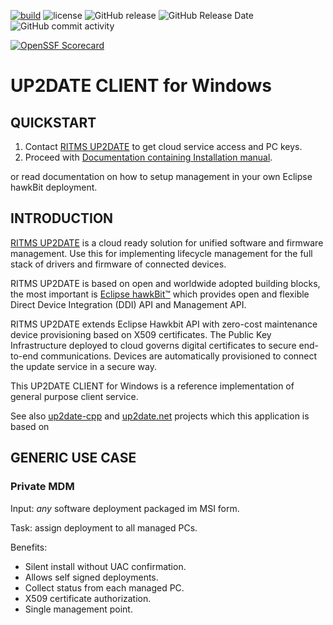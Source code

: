 [![build](https://github.com/rtsoft-gmbh/up2date-win/actions/workflows/ci.yaml/badge.svg)](https://github.com/rtsoft-gmbh/up2date-win/actions/workflows/ci.yaml)
![license](https://img.shields.io/github/license/rtsoft-gmbh/up2date-win)
![GitHub release](https://img.shields.io/github/v/release/rtsoft-gmbh/up2date-win)
![GitHub Release Date](https://img.shields.io/github/release-date/rtsoft-gmbh/up2date-win)
![GitHub commit activity](https://img.shields.io/github/commit-activity/m/rtsoft-gmbh/up2date-win)

[![OpenSSF Scorecard](https://api.securityscorecards.dev/projects/github.com/rtsoft-gmbh/up2date-win/badge)](https://api.securityscorecards.dev/projects/github.com/rtsoft-gmbh/up2date-win)

# UP2DATE CLIENT for Windows

## QUICKSTART

1. Contact [RITMS UP2DATE](https://up2date.ritms.online) to get cloud service access and PC keys.
2. Proceed with [Documentation containing Installation manual](https://rtsoft-gmbh.github.io/up2date-win). 

or read documentation on how to setup management in your own Eclipse hawkBit deployment.

## INTRODUCTION

[RITMS UP2DATE](https://up2date.ritms.online) is a cloud ready solution for unified software and firmware management. Use this for implementing lifecycle management for the full stack of drivers and firmware of connected devices.

RITMS UP2DATE is based on open and worldwide adopted building blocks, the most important is [Eclipse hawkBit™](https://projects.eclipse.org/projects/iot.hawkbit) which provides open and flexible Direct Device Integration (DDI) API and Management API.

RITMS UP2DATE extends Eclipse Hawkbit API with zero-cost maintenance device provisioning based on X509 certificates. The Public Key Infrastructure deployed to cloud governs digital certificates to secure end-to-end communications. Devices are automatically provisioned to connect the update service in a secure way.

This UP2DATE CLIENT for Windows is a reference implementation of general purpose client service.

See also [up2date-cpp](https://github.com/rtsoft-gmbh/up2date-cpp) and [up2date.net](https://github.com/rtsoft-gmbh/up2date.net) projects which this application is based on

## GENERIC USE CASE

### Private MDM

Input: _any_ software deployment packaged im MSI form.

Task: assign deployment to all managed PCs.

Benefits:

* Silent install without UAC confirmation.
* Allows self signed deployments.
* Collect status from each managed PC.
* X509 certificate authorization.
* Single management point.
